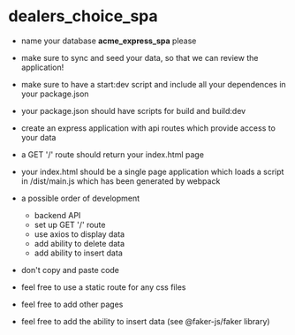 # dealers_choice_spa

- name your database **acme_express_spa** please

- make sure to sync and seed your data, so that we can review the application!
- make sure to have a start:dev script and include all your dependences in your package.json
- your package.json should have scripts for build and build:dev

- create an express application with api routes which provide access to your data
- a GET '/' route should return your index.html page
- your index.html should be a single page application which loads a script in /dist/main.js which has been generated by webpack

- a possible order of development
  - backend API
  - set up GET '/' route
  - use axios to display data
  - add ability to delete data
  - add ability to insert data


- don't copy and paste code

- feel free to use a static route for any css files
- feel free to add other pages
- feel free to add the ability to insert data (see @faker-js/faker library)

